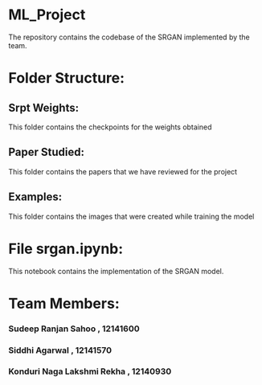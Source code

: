 # ML_Project
The repository contains the codebase of the SRGAN implemented by the team.
# Folder Structure:
## Srpt Weights:
  This folder contains the checkpoints for the weights obtained
## Paper Studied:
  This folder contains the papers that we have reviewed for the project
## Examples:
 This folder contains the images that were created while training the model
# File srgan.ipynb:
This notebook contains the implementation of the SRGAN model.


# Team Members:
  ### Sudeep Ranjan Sahoo , 12141600
  ### Siddhi Agarwal , 12141570
  ### Konduri Naga Lakshmi Rekha , 12140930
